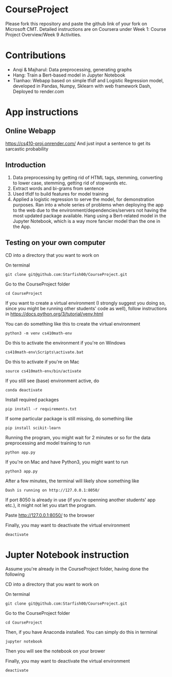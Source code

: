 # CourseProject

Please fork this repository and paste the github link of your fork on Microsoft CMT. Detailed instructions are on Coursera under Week 1: Course Project Overview/Week 9 Activities.

# Contributions
<ul>
  <li>Anqi & Majharul: Data preprocessing, generating graphs</li>
  <li>Hang: Train a Bert-based model in Jupyter Notebook</li>
  <li>Tianhao: Webapp based on simple tfidf and Logistic Regression model, developed in Pandas, Numpy, Sklearn with web framework Dash, Deployed to render.com</li>
 </ul>

# App instructions



## Online Webapp

https://cs410-proj.onrender.com/ And just input a sentence to get its sarcastic probability

## Introduction

<ol>
  <li>Data preprocessing by getting rid of HTML tags, stemming, converting to lower case, stemming, getting rid of stopwords etc.</li>
  <li>Extract words and bi-grams from sentence</li>
  <li>Used tfidf to build features for model training</li>
  <li>Applied a logistic regression to serve the model, for demonstration purposes. Ran into a whole series of problems when deploying the app to the web due to the environment/dependencies/servers not having the most updated package available. Hang using a Bert-related model in the Jupyter Notebook, which is a way more fancier model than the one in the App. </li>
</ol>

## Testing on your own computer

CD into a directory that you want to work on

On terminal
```
git clone git@github.com:Starfish00/CourseProject.git
```

Go to the CourseProject folder

```
cd CourseProject
```

If you want to create a virtual environment (I strongly suggest you doing so, since you might be running other students' code as well), follow instructions in https://docs.python.org/3/tutorial/venv.html

You can do something like this to create the virtual environment
```
python3 -m venv cs410math-env
```

Do this to activate the environment if you're on Windows
```
cs410math-env\Scripts\activate.bat
```

Do this to activate if you're on Mac
```
source cs410math-env/bin/activate
```

If you still see (base) environment active, do
```
conda deactivate
```

Install required packages

```
pip install -r requirements.txt
```

If some particular package is still missing, do something like

```
pip install scikit-learn
```

Running the program, you might wait for 2 minutes or so for the data preprocessing and model training to run
```
python app.py
```

If you're on Mac and have Python3, you might want to run
```
python3 app.py
```

After a few minutes, the terminal will likely show something like
```
Dash is running on http://127.0.0.1:8050/
```
If port 8050 is already in use (if you're openning another students' app etc.), it might not let you start the program.

Paste http://127.0.0.1:8050/ to the browser

Finally, you may want to deactivate the virtual environment
```
deactivate
```

# Jupter Notebook instruction


Assume you're already in the CourseProject folder, having done the following

CD into a directory that you want to work on

On terminal
```
git clone git@github.com:Starfish00/CourseProject.git
```

Go to the CourseProject folder

```
cd CourseProject
```

Then, if you have Anaconda installed. You can simply do this in terminal

```
jupyter notebook
```

Then you will see the notebook on your brower

Finally, you may want to deactivate the virtual environment
```
deactivate
```
